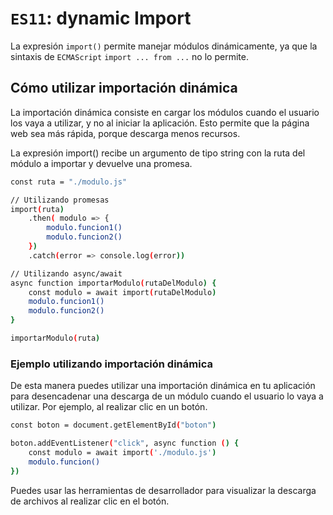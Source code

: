 # `ES11`: dynamic Import

La expresión `import()` permite manejar módulos dinámicamente, ya que la sintaxis de `ECMAScript` `import ... from ...` no lo permite.

## Cómo utilizar importación dinámica

La importación dinámica consiste en cargar los módulos cuando el usuario los vaya a utilizar, y no al iniciar la aplicación. Esto permite que la página web sea más rápida, porque descarga menos recursos.

La expresión import() recibe un argumento de tipo string con la ruta del módulo a importar y devuelve una promesa.

``` bash
const ruta = "./modulo.js"

// Utilizando promesas
import(ruta)
    .then( modulo => {
        modulo.funcion1()
        modulo.funcion2()
    })
    .catch(error => console.log(error))

// Utilizando async/await
async function importarModulo(rutaDelModulo) {
    const modulo = await import(rutaDelModulo)
    modulo.funcion1()
    modulo.funcion2()
}

importarModulo(ruta)
```

### Ejemplo utilizando importación dinámica

De esta manera puedes utilizar una importación dinámica en tu aplicación para desencadenar una descarga de un módulo cuando el usuario lo vaya a utilizar. Por ejemplo, al realizar clic en un botón.

``` bash
const boton = document.getElementById("boton")

boton.addEventListener("click", async function () {
    const modulo = await import('./modulo.js')
    modulo.funcion()
})
```

Puedes usar las herramientas de desarrollador para visualizar la descarga de archivos al realizar clic en el botón.
